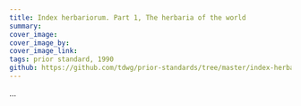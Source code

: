 ```yaml
---
title: Index herbariorum. Part 1, The herbaria of the world
summary: 
cover_image: 
cover_image_by: 
cover_image_link: 
tags: prior standard, 1990
github: https://github.com/tdwg/prior-standards/tree/master/index-herbariorum-part-i
---
```


...
